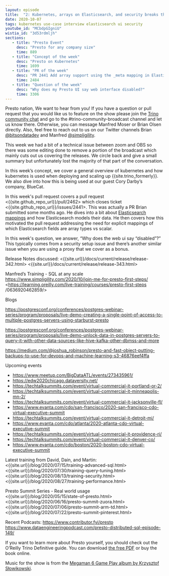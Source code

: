 ```yaml
---
layout: episode
title:  "2: Kubernetes, arrays on Elasticsearch, and security breaks the UI"
date: 2020-10-07
tags: kubernetes use-case interview elasticsearch ui security
youtube_id: "MCbdpGIgniU"
wistia_id: "3d53rdmljh"
sections: 
   - title: "Presto Event"
     desc: "Presto for any company size"
     time: 889
   - title: "Concept of the week"
     desc: "Presto on Kubernetes"
     time: 1699
   - title: "PR of the week"
     desc: "PR 2441 Add array support using the _meta mapping in Elasticsearch"
     time: 2484
   - title: "Question of the week"
     desc: "Why does my Presto UI say web interface disabled?"
     time: 3306
---
```


Presto nation, We want to hear from you! If you have a question or pull request 
that you would like us to feature on the show please join the 
[Trino community chat](slack.html) and go to the 
\#trino-community-broadcast channel and let us know there. Otherwise, you can 
message Manfred Moser or Brian Olsen directly. Also, feel free to reach out
to us on our Twitter channels Brian 
[@bitsondatadev](https://twitter.com/bitsondatadev) and Manfred 
[@simpligility](https://twitter.com/simpligility).

This week we had a bit of a technical issue between zoom and OBS so there was 
some editing done to remove a portion of the broadcast which mainly cuts out us 
covering the releases. We circle back and give a small summary but unfortunately
 lost the majority of that part of the conversation.

In this week’s concept, we cover a general overview of kubernetes and how
kubernetes is used when deploying and scaling up {{site.trino_formerly}}. We
also dive into how this is being used at our guest Cory Darby’s company,
BlueCat.

In this week's pull request covers a pull request 
<{{site.github_repo_url}}/pull/2462> which closes ticket 
<{{site.github_repo_url}}/issues/2441>. This was actually a PR Brian
submitted some months ago. He dives into a bit about 
[Elasticsearch mappings](https://www.elastic.co/guide/en/elasticsearch/reference/current/mapping.html) 
and how Elasticsearch models their data. He then covers how this motivated the 
pull request addressing the need for explicit mappings of which Elasticsearch 
fields are array types vs scalar.

In this week's question, we answer, “Why does the web ui say “disabled”?” This 
typically comes from a security setup issue and there’s another similar issue
 when you are using a proxy that we cover as a bonus.

Release Notes discussed:
<{{site.url}}/docs/current/release/release-342.html>
<{{site.url}}/docs/current/release/release-343.html>

Manfred’s Training - SQL at any scale
<https://www.simpligility.com/2020/10/join-me-for-presto-first-steps/>
<https://learning.oreilly.com/live-training/courses/presto-first-steps
/0636920462859/>

Blogs

<https://postgresconf.org/conferences/postgres-webinar-series/program/proposals/live-demo-creating-a-single-point-of-access-to-multiple-postgres-servers-using-starburst-presto>

<https://postgresconf.org/conferences/postgres-webinar-series/program/proposals/live-demo-unlock-data-in-postgres-servers-to-query-it-with-other-data-sources-like-hive-kafka-other-dbmss-and-more>

<https://medium.com/@joshua_robinson/presto-and-fast-object-putting-backups-to-use-for-devops-and-machine-learning-s3-46876eef4ffa>


Upcoming events
 - <https://www.meetup.com/BigDataATL/events/273435961/>
 - <https://edw2020chicago.dataversity.net/>
 - <https://techtalksummits.com/event/virtual-commercial-it-portland-or-2/>
 - <https://techtalksummits.com/event/virtual-commercial-it-minneapolis-mn-2/>
 - <https://techtalksummits.com/event/virtual-commercial-it-jacksonville-fl/>
 - <https://www.evanta.com/cdo/san-francisco/2020-san-francisco-cdo-virtual-executive-summit>
 - <https://techtalksummits.com/event/virtual-commercial-it-detroit-mi/>
 - <https://www.evanta.com/cdo/atlanta/2020-atlanta-cdo-virtual-executive-summit>
 - <https://techtalksummits.com/event/virtual-commercial-it-providence-ri/>
 - <https://techtalksummits.com/event/virtual-commercial-it-denver-co/>
 - <https://www.evanta.com/cdo/boston/2020-boston-cdo-virtual-executive-summit>

Latest training from David, Dain, and Martin:
<{{site.url}}/blog/2020/07/15/training-advanced-sql.html>
<{{site.url}}/blog/2020/07/30/training-query-tuning.html>
<{{site.url}}/blog/2020/08/13/training-security.html>
<{{site.url}}/blog/2020/08/27/training-performance.html>

Presto Summit Series - Real world usage
<{{site.url}}/blog/2020/05/15/state-of-presto.html>
<{{site.url}}/blog/2020/06/16/presto-summit-zuora.html>
<{{site.url}}/blog/2020/07/06/presto-summit-arm-td.html>
<{{site.url}}/blog/2020/07/22/presto-summit-pinterest.html>

Recent Podcasts:
<https://www.contributor.fyi/presto>
<https://www.dataengineeringpodcast.com/presto-distributed-sql-episode-149/>

If you want to learn more about Presto yourself, you should check out the 
O’Reilly Trino Definitive guide. You can download 
[the free PDF](https://www.starburstdata.com/oreilly-presto-guide-download/) or 
buy the book online.

Music for the show is from the [Megaman 6 Game Play album by Krzysztof 
Słowikowski](https://krzysztofslowikowski.bandcamp.com/album/mega-man-6-gp). 

